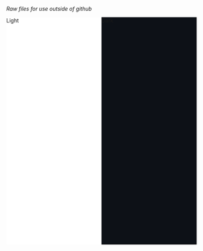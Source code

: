 *Raw files for use outside of github*

<div style="height: 600px; display: flex;">
<div style="width: 50%; height: 600px; background-color: white;">
  Light
</div>
<div style="width: 50%; height: 600px; background-color: #0d1117;">
  Dark
</div>
</div>
